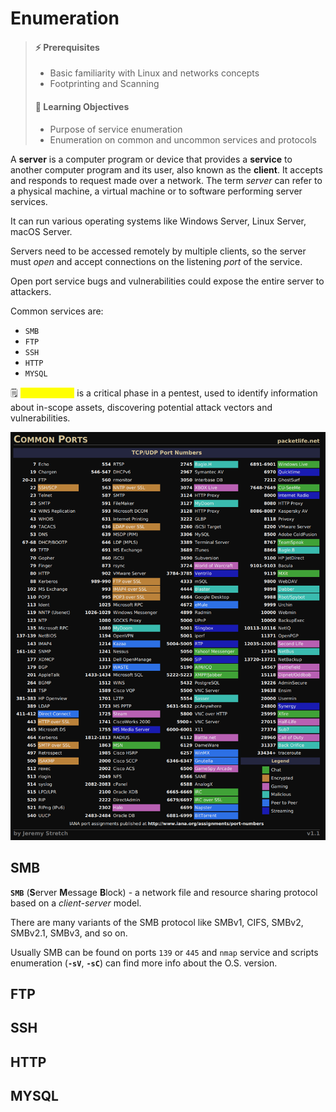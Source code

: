 # Enumeration

> #### ⚡ Prerequisites
>
> * Basic familiarity with Linux and networks concepts
> * Footprinting and Scanning
>
> #### 📕 Learning Objectives
>
> * Purpose of service enumeration
> * Enumeration on common and uncommon services and protocols

A **server** is a computer program or device that provides a **service** to another computer program and its user, also known as the **client**. It accepts and responds to request made over a network. The term _server_ can refer to a physical machine, a virtual machine or to software performing server services.

It can run various operating systems like Windows Server, Linux Server, macOS Server.

Servers need to be accessed remotely by multiple clients, so the server must _open_ and accept connections on the listening _port_ of the service.

Open port service bugs and vulnerabilities could expose the entire server to attackers.

Common services are:

* `SMB`
* `FTP`
* `SSH`
* `HTTP`
* `MYSQL`

🗒️ <mark style="color:yellow;">**Enumeration**</mark> is a critical phase in a pentest, used to identify information about in-scope assets, discovering potential attack vectors and vulnerabilities.

![Common Ports - by Jeremy Stretch](.gitbook/assets/image-20230211104550784.png)

## SMB

**`SMB`** (**S**erver **M**essage **B**lock) - a network file and resource sharing protocol based on a _client-server_ model.

There are many variants of the SMB protocol like SMBv1, CIFS, SMBv2, SMBv2.1, SMBv3, and so on.

Usually SMB can be found on ports `139` or `445` and `nmap` service and scripts enumeration (**`-sV`**, **`-sC`**) can find more info about the O.S. version.

## FTP

## SSH

## HTTP

## MYSQL
